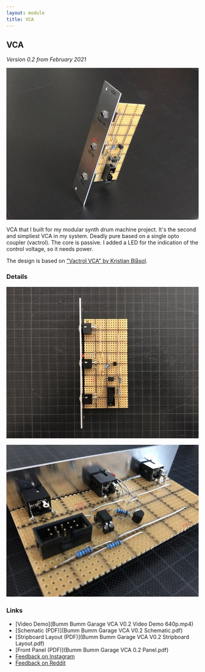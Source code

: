 ```yaml
---
layout: module
title: VCA
---
```


## VCA

*Version 0.2 from February 2021*

![](153180515_182987476582838_2630144230978475653_n.jpg)

VCA that I built for my modular synth drum machine project. It's the second and simpliest VCA in my system. Deadly pure based on a single opto coupler (vactrol). The core is passive. I added a LED for the indication of the control voltage, so it needs power.

The design is based on ["Vactrol VCA" by Kristian Blåsol](https://www.dropbox.com/s/o6oiyanco8lzmvt/Schematic_Vactrol.pdf).

### Details

![](152798635_151603326780103_2547913298771443805_n.jpg)

![](153766931_724161221801396_8035976398690150812_n.jpg)

### Links

* [Video Demo](Bumm Bumm Garage VCA V0.2 Video Demo 640p.mp4)
* [Schematic (PDF)](Bumm Bumm Garage VCA V0.2 Schematic.pdf)
* [Stripboard Layout (PDF)](Bumm Bumm Garage VCA V0.2 Stripboard Layout.pdf)
* [Front Panel (PDF)](Bumm Bumm Garage VCA 0.2 Panel.pdf)
* [Feedback on Instagram](https://www.instagram.com/p/CLrdUU6Boba/)
* [Feedback on Reddit](https://www.reddit.com/r/synthdiy/comments/lreytp/simple_vca_in_eurorack_format_on_stripboard/)

